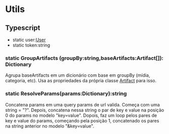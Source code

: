 # Utils
## Typescript
- static user:[User](/Docs/src/app/models/User.md)
- static token:string
### static GroupArtifacts (groupBy:string,baseArtifacts:Artifact[]): Dictionary
Agrupa baseArtifacts em um dicionário com base em groupBy \(mídia, categoria, etc\). Usa as propriedades da própria classe [Artifact](/Docs/src/app/models/artifacts/Artifact.md) para isso.

### static ResolveParams(params:Dictionary):string
Concatena params em uma query params de url valida. Começa com uma string = "?". Depois, concatena nessa string o par de key e value na posição 0 do params no modelo "key=value". Dopois, faz um loop pelos pares de key e value do params, começando pela posição 1, concatenado os pares na string anterior no modelo "&key=value".